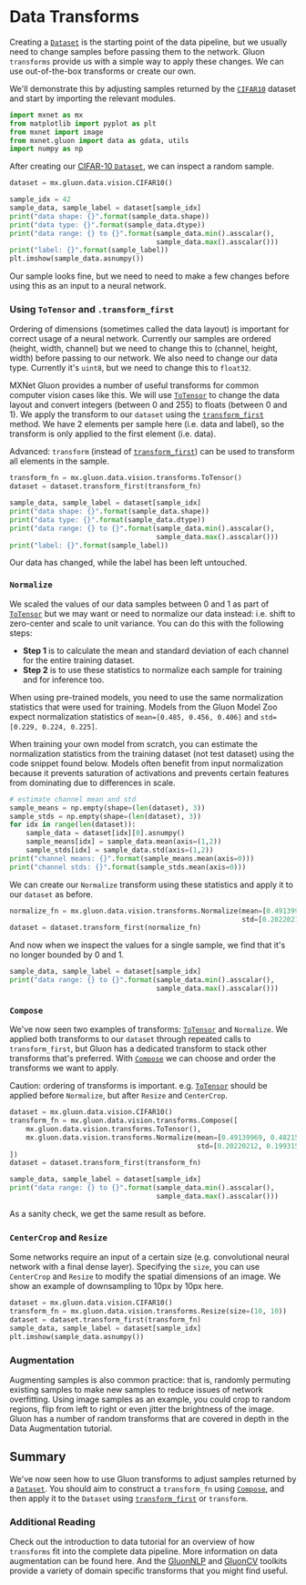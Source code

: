 <!--- Licensed to the Apache Software Foundation (ASF) under one -->
<!--- or more contributor license agreements.  See the NOTICE file -->
<!--- distributed with this work for additional information -->
<!--- regarding copyright ownership.  The ASF licenses this file -->
<!--- to you under the Apache License, Version 2.0 (the -->
<!--- "License"); you may not use this file except in compliance -->
<!--- with the License.  You may obtain a copy of the License at -->

<!---   http://www.apache.org/licenses/LICENSE-2.0 -->

<!--- Unless required by applicable law or agreed to in writing, -->
<!--- software distributed under the License is distributed on an -->
<!--- "AS IS" BASIS, WITHOUT WARRANTIES OR CONDITIONS OF ANY -->
<!--- KIND, either express or implied.  See the License for the -->
<!--- specific language governing permissions and limitations -->
<!--- under the License. -->

# Data Transforms

Creating a [`Dataset`](https://mxnet.incubator.apache.org/api/python/gluon/data.html?highlight=dataset#mxnet.gluon.data.Dataset) is the starting point of the data pipeline, but we usually need to change samples before passing them to the network. Gluon `transforms` provide us with a simple way to apply these changes. We can use out-of-the-box transforms or create our own.

We'll demonstrate this by adjusting samples returned by the [`CIFAR10`](https://mxnet.incubator.apache.org/api/python/gluon/data.html?highlight=cifar#mxnet.gluon.data.vision.datasets.CIFAR10) dataset and start by importing the relevant modules.


```python
import mxnet as mx
from matplotlib import pyplot as plt
from mxnet import image
from mxnet.gluon import data as gdata, utils
import numpy as np
```

After creating our [CIFAR-10 `Dataset`]([`CIFAR10`](https://mxnet.incubator.apache.org/api/python/gluon/data.html?highlight=cifar#mxnet.gluon.data.vision.datasets.CIFAR10)), we can inspect a random sample.


```python
dataset = mx.gluon.data.vision.CIFAR10()
```


```python
sample_idx = 42
sample_data, sample_label = dataset[sample_idx]
print("data shape: {}".format(sample_data.shape))
print("data type: {}".format(sample_data.dtype))
print("data range: {} to {}".format(sample_data.min().asscalar(),
                                    sample_data.max().asscalar()))
print("label: {}".format(sample_label))
plt.imshow(sample_data.asnumpy())
```

Our sample looks fine, but we need to need to make a few changes before using this as an input to a neural network.

### Using `ToTensor` and `.transform_first`

Ordering of dimensions (sometimes called the data layout) is important for correct usage of a neural network. Currently our samples are ordered (height, width, channel) but we need to change this to (channel, height, width) before passing to our network. We also need to change our data type. Currently it's `uint8`, but we need to change this to `float32`.

MXNet Gluon provides a number of useful transforms for common computer vision cases like this. We will use [`ToTensor`](https://mxnet.incubator.apache.org/api/python/gluon/data.html?highlight=totens#mxnet.gluon.data.vision.transforms.ToTensor) to change the data layout and convert integers (between 0 and 255) to floats (between 0 and 1). We apply the transform to our `dataset` using the [`transform_first`](https://mxnet.incubator.apache.org/api/python/gluon/data.html?highlight=transform_first#mxnet.gluon.data.Dataset.transform_first) method. We have 2 elements per sample here (i.e. data and label), so the transform is only applied to the first element (i.e. data).

Advanced: `transform` (instead of [`transform_first`](https://mxnet.incubator.apache.org/api/python/gluon/data.html?highlight=transform_first#mxnet.gluon.data.Dataset.transform_first)) can be used to transform all elements in the sample.


```python
transform_fn = mx.gluon.data.vision.transforms.ToTensor()
dataset = dataset.transform_first(transform_fn)
```


```python
sample_data, sample_label = dataset[sample_idx]
print("data shape: {}".format(sample_data.shape))
print("data type: {}".format(sample_data.dtype))
print("data range: {} to {}".format(sample_data.min().asscalar(),
                                    sample_data.max().asscalar()))
print("label: {}".format(sample_label))
```

Our data has changed, while the label has been left untouched.

### `Normalize`

We scaled the values of our data samples between 0 and 1 as part of [`ToTensor`](https://mxnet.incubator.apache.org/api/python/gluon/data.html?highlight=totens#mxnet.gluon.data.vision.transforms.ToTensor) but we may want or need to normalize our data instead: i.e. shift to zero-center and scale to unit variance. You can do this with the following steps:

* **Step 1** is to calculate the mean and standard deviation of each channel for the entire training dataset.
* **Step 2** is to use these statistics to normalize each sample for training and for inference too.

When using pre-trained models, you need to use the same normalization statistics that were used for training. Models from the Gluon Model Zoo expect normalization statistics of `mean=[0.485, 0.456, 0.406]` and `std=[0.229, 0.224, 0.225]`.

When training your own model from scratch, you can estimate the normalization statistics from the training dataset (not test dataset) using the code snippet found below. Models often benefit from input normalization because it prevents saturation of activations and prevents certain features from dominating due to differences in scale.


```python
# estimate channel mean and std
sample_means = np.empty(shape=(len(dataset), 3))
sample_stds = np.empty(shape=(len(dataset), 3))
for idx in range(len(dataset)):
    sample_data = dataset[idx][0].asnumpy()
    sample_means[idx] = sample_data.mean(axis=(1,2))
    sample_stds[idx] = sample_data.std(axis=(1,2))
print("channel means: {}".format(sample_means.mean(axis=0)))
print("channel stds: {}".format(sample_stds.mean(axis=0)))
```

We can create our `Normalize` transform using these statistics and apply it to our `dataset` as before.


```python
normalize_fn = mx.gluon.data.vision.transforms.Normalize(mean=[0.49139969, 0.48215842, 0.44653093],
                                                         std=[0.20220212, 0.19931542, 0.20086347])
dataset = dataset.transform_first(normalize_fn)
```

And now when we inspect the values for a single sample, we find that it's no longer bounded by 0 and 1.


```python
sample_data, sample_label = dataset[sample_idx]
print("data range: {} to {}".format(sample_data.min().asscalar(),
                                    sample_data.max().asscalar()))
```

### `Compose`

We've now seen two examples of transforms: [`ToTensor`](https://mxnet.incubator.apache.org/api/python/gluon/data.html?highlight=totens#mxnet.gluon.data.vision.transforms.ToTensor) and `Normalize`. We applied both transforms to our `dataset` through repeated calls to `transform_first`, but Gluon has a dedicated transform to stack other transforms that's preferred. With [`Compose`](https://mxnet.incubator.apache.org/api/python/gluon/data.html?highlight=compose#mxnet.gluon.data.vision.transforms.Compose) we can choose and order the transforms we want to apply.

Caution: ordering of transforms is important. e.g. [`ToTensor`](https://mxnet.incubator.apache.org/api/python/gluon/data.html?highlight=totens#mxnet.gluon.data.vision.transforms.ToTensor) should be applied before `Normalize`, but after `Resize` and `CenterCrop`.


```python
dataset = mx.gluon.data.vision.CIFAR10()
transform_fn = mx.gluon.data.vision.transforms.Compose([
    mx.gluon.data.vision.transforms.ToTensor(),
    mx.gluon.data.vision.transforms.Normalize(mean=[0.49139969, 0.48215842, 0.44653093],
                                              std=[0.20220212, 0.19931542, 0.20086347]),
])
dataset = dataset.transform_first(transform_fn)
```


```python
sample_data, sample_label = dataset[sample_idx]
print("data range: {} to {}".format(sample_data.min().asscalar(),
                                    sample_data.max().asscalar()))
```

As a sanity check, we get the same result as before.

### `CenterCrop` and `Resize`

Some networks require an input of a certain size (e.g. convolutional neural network with a final dense layer). Specifying the `size`, you can use `CenterCrop` and `Resize` to modify the spatial dimensions of an image. We show an example of downsampling to 10px by 10px here.


```python
dataset = mx.gluon.data.vision.CIFAR10()
transform_fn = mx.gluon.data.vision.transforms.Resize(size=(10, 10))
dataset = dataset.transform_first(transform_fn)
sample_data, sample_label = dataset[sample_idx]
plt.imshow(sample_data.asnumpy())
```

### Augmentation

Augmenting samples is also common practice: that is, randomly permuting existing samples to make new samples to reduce issues of network overfitting. Using image samples as an example, you could crop to random regions, flip from left to right or even jitter the brightness of the image. Gluon has a number of random transforms that are covered in depth in the Data Augmentation tutorial.

## Summary

We've now seen how to use Gluon transforms to adjust samples returned by a [`Dataset`](https://mxnet.incubator.apache.org/api/python/gluon/data.html?highlight=dataset#mxnet.gluon.data.Dataset). You should aim to construct a `transform_fn` using [`Compose`](https://mxnet.incubator.apache.org/api/python/gluon/data.html?highlight=compose#mxnet.gluon.data.vision.transforms.Compose), and then apply it to the `Dataset` using [`transform_first`](https://mxnet.incubator.apache.org/api/python/gluon/data.html?highlight=transform_first#mxnet.gluon.data.Dataset.transform_first) or `transform`.

### Additional Reading

Check out the introduction to data tutorial for an overview of how `transforms` fit into the complete data pipeline. More information on data augmentation can be found here. And the [GluonNLP](https://gluon-nlp.mxnet.io/api/modules/data.html) and [GluonCV](https://gluon-cv.mxnet.io/api/data.transforms.html) toolkits provide a variety of domain specific transforms that you might find useful. 

<!-- INSERT SOURCE DOWNLOAD BUTTONS -->
